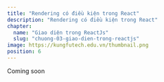 ```yaml
---
title: "Rendering có điều kiện trong React"
description: "Rendering có điều kiện trong React"
chapter:
  name: "Giao diện trong ReactJs"
  slug: "chuong-03-giao-dien-trong-reactjs"
image: https://kungfutech.edu.vn/thumbnail.png
position: 6
---
```


Coming soon
